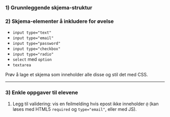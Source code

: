 ### 1) Grunnleggende skjema-struktur


### 2) Skjema-elementer å inkludere for øvelse

- `input type="text"`
- `input type="email"`
- `input type="password"`
- `input type="checkbox"`
- `input type="radio"`
- `select` med `option`
- `textarea`

Prøv å lage et skjema som inneholder alle disse og stil det med CSS.

---

### 3) Enkle oppgaver til elevene

1. Legg til validering: vis en feilmelding hvis epost ikke inneholder `@` (kan løses med HTML5 `required` og `type="email"`, eller med JS).